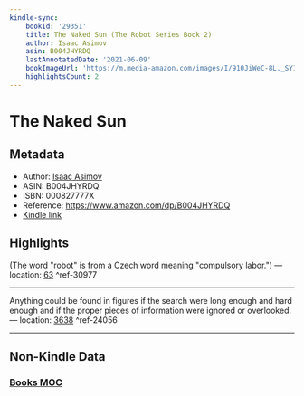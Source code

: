 ```yaml
---
kindle-sync:
    bookId: '29351'
    title: The Naked Sun (The Robot Series Book 2)
    author: Isaac Asimov
    asin: B004JHYRDQ
    lastAnnotatedDate: '2021-06-09'
    bookImageUrl: 'https://m.media-amazon.com/images/I/910JiWeC-8L._SY160.jpg'
    highlightsCount: 2
---
```


# The Naked Sun

## Metadata

-   Author: [Isaac Asimov](https://www.amazon.comundefined)
-   ASIN: B004JHYRDQ
-   ISBN: 000827777X
-   Reference: https://www.amazon.com/dp/B004JHYRDQ
-   [Kindle link](kindle://book?action=open&asin=B004JHYRDQ)

## Highlights

(The word "robot" is from a Czech word meaning "compulsory labor.") — location: [63](kindle://book?action=open&asin=B004JHYRDQ&location=63) ^ref-30977

---

Anything could be found in figures if the search were long enough and hard enough and if the proper pieces of information were ignored or overlooked. — location: [3638](kindle://book?action=open&asin=B004JHYRDQ&location=3638) ^ref-24056

---

## Non-Kindle Data

### [Books MOC](Books%20MOC.md)

